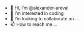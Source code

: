 - 👋 Hi, I’m @alexander-areval
- 👀 I’m interested in coding 
- 💞️ I’m looking to collaborate on ...
- 📫 How to reach me ...

<!---
[![Anurag's GitHub stats](https://github-readme-stats.vercel.app/api?username=alexander-arevalo)](https://github.com/anuraghazra/github-readme-stats)
--->

<!---
zerootwooooo/zerootwooooo is a ✨ special ✨ repository because its `README.md` (this file) appears on your GitHub profile.
You can click the Preview link to take a look at your changes.
--->

